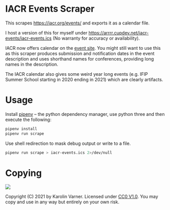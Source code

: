 # IACR Events Scraper

This scrapes https://iacr.org/events/ and exports it as a calendar file.

I host a version of this for myself under https://arrrr.cupdev.net/iacr-events/iacr-events.ics
(No warranty for accuracy or availability).

IACR now offers calendar on the [event site](https://iacr.org/events/). You might still
want to use this as this scraper produces submission and notification dates in the event description
and uses shorthand names for conferences, providing long names in the description.

The IACR calendar also gives some weird year long events (e.g. IFIP Summer School starting in 2020 ending in 2021)
which are clearly artifacts.

# Usage

Install [pipenv](https://pipenv.pypa.io) – the python dependency manager, use python three
and then execute the following:

```sh
pipenv install
pipenv run scrape
```

Use shell redirection to mask debug output or write to a file.

```sh
pipenv run scrape > iacr-events.ics 2>/dev/null
```

# Copying

![](./cc0-8x31.png)

Copyright (C) 2021 by Karolin Varner. Licensed under [CC0 V1.0](http://creativecommons.org/publicdomain/zero/1.0/).
You may copy and use in any way but entirely on your own risk.
